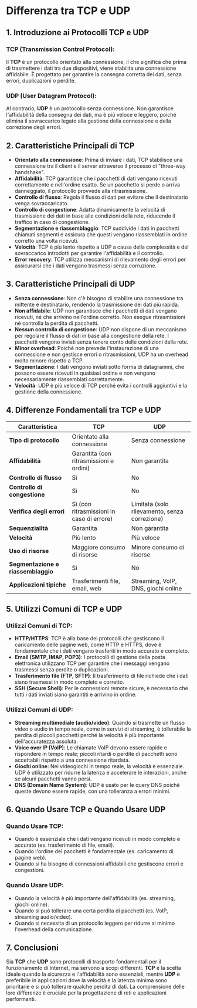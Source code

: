 
# Differenza tra TCP e UDP

## 1. Introduzione ai Protocolli TCP e UDP

### TCP (Transmission Control Protocol):
Il **TCP** è un protocollo orientato alla connessione, il che significa che prima di trasmettere i dati tra due dispositivi, viene stabilita una connessione affidabile. È progettato per garantire la consegna corretta dei dati, senza errori, duplicazioni o perdite.

### UDP (User Datagram Protocol):
Al contrario, **UDP** è un protocollo senza connessione. Non garantisce l'affidabilità della consegna dei dati, ma è più veloce e leggero, poiché elimina il sovraccarico legato alla gestione della connessione e della correzione degli errori.

## 2. Caratteristiche Principali di TCP

- **Orientato alla connessione**: Prima di inviare i dati, TCP stabilisce una connessione tra il client e il server attraverso il processo di "three-way handshake".
- **Affidabilità**: TCP garantisce che i pacchetti di dati vengano ricevuti correttamente e nell'ordine esatto. Se un pacchetto si perde o arriva danneggiato, il protocollo provvede alla ritrasmissione.
- **Controllo di flusso**: Regola il flusso di dati per evitare che il destinatario venga sovraccaricato.
- **Controllo di congestione**: Adatta dinamicamente la velocità di trasmissione dei dati in base alle condizioni della rete, riducendo il traffico in caso di congestione.
- **Segmentazione e riassemblaggio**: TCP suddivide i dati in pacchetti chiamati segmenti e assicura che questi vengano riassemblati in ordine corretto una volta ricevuti.
- **Velocità**: TCP è più lento rispetto a UDP a causa della complessità e del sovraccarico introdotti per garantire l'affidabilità e il controllo.
- **Error recovery**: TCP utilizza meccanismi di rilevamento degli errori per assicurarsi che i dati vengano trasmessi senza corruzione.

## 3. Caratteristiche Principali di UDP

- **Senza connessione**: Non c'è bisogno di stabilire una connessione tra mittente e destinatario, rendendo la trasmissione dei dati più rapida.
- **Non affidabile**: UDP non garantisce che i pacchetti di dati vengano ricevuti, né che arrivino nell'ordine corretto. Non esegue ritrasmissioni né controlla la perdita di pacchetti.
- **Nessun controllo di congestione**: UDP non dispone di un meccanismo per regolare il flusso di dati in base alla congestione della rete. I pacchetti vengono inviati senza tenere conto delle condizioni della rete.
- **Minor overhead**: Poiché non prevede l'instaurazione di una connessione e non gestisce errori o ritrasmissioni, UDP ha un overhead molto minore rispetto a TCP.
- **Segmentazione**: I dati vengono inviati sotto forma di datagrammi, che possono essere ricevuti in qualsiasi ordine e non vengono necessariamente riassemblati correttamente.
- **Velocità**: UDP è più veloce di TCP perché evita i controlli aggiuntivi e la gestione della connessione.

## 4. Differenze Fondamentali tra TCP e UDP

| Caratteristica               | **TCP**                             | **UDP**                             |
|------------------------------|-------------------------------------|-------------------------------------|
| **Tipo di protocollo**        | Orientato alla connessione          | Senza connessione                   |
| **Affidabilità**              | Garantita (con ritrasmissioni e ordini) | Non garantita                       |
| **Controllo di flusso**       | Sì                                  | No                                  |
| **Controllo di congestione**  | Sì                                  | No                                  |
| **Verifica degli errori**     | Sì (con ritrasmissioni in caso di errore) | Limitata (solo rilevamento, senza correzione) |
| **Sequenzialità**             | Garantita                           | Non garantita                       |
| **Velocità**                  | Più lento                           | Più veloce                          |
| **Uso di risorse**            | Maggiore consumo di risorse         | Minore consumo di risorse           |
| **Segmentazione e riassemblaggio** | Sì                               | No                                  |
| **Applicazioni tipiche**      | Trasferimenti file, email, web      | Streaming, VoIP, DNS, giochi online |

## 5. Utilizzi Comuni di TCP e UDP

### Utilizzi Comuni di TCP:
- **HTTP/HTTPS**: TCP è alla base dei protocolli che gestiscono il caricamento delle pagine web, come HTTP e HTTPS, dove è fondamentale che i dati vengano trasferiti in modo accurato e completo.
- **Email (SMTP, IMAP, POP3)**: I protocolli di gestione della posta elettronica utilizzano TCP per garantire che i messaggi vengano trasmessi senza perdite o duplicazioni.
- **Trasferimento file (FTP, SFTP)**: Il trasferimento di file richiede che i dati siano trasmessi in modo completo e corretto.
- **SSH (Secure Shell)**: Per le connessioni remote sicure, è necessario che tutti i dati inviati siano garantiti e arrivino in ordine.

### Utilizzi Comuni di UDP:
- **Streaming multimediale (audio/video)**: Quando si trasmette un flusso video o audio in tempo reale, come in servizi di streaming, è tollerabile la perdita di piccoli pacchetti perché la velocità è più importante dell'accuratezza assoluta.
- **Voice over IP (VoIP)**: Le chiamate VoIP devono essere rapide e rispondere in tempo reale; piccoli ritardi o perdite di pacchetti sono accettabili rispetto a una connessione ritardata.
- **Giochi online**: Nei videogiochi in tempo reale, la velocità è essenziale. UDP è utilizzato per ridurre la latenza e accelerare le interazioni, anche se alcuni pacchetti vanno persi.
- **DNS (Domain Name System)**: UDP è usato per le query DNS poiché queste devono essere rapide, con una tolleranza a errori minimi.

## 6. Quando Usare TCP e Quando Usare UDP

### Quando Usare TCP:
- Quando è essenziale che i dati vengano ricevuti in modo completo e accurato (es. trasferimento di file, email).
- Quando l'ordine dei pacchetti è fondamentale (es. caricamento di pagine web).
- Quando si ha bisogno di connessioni affidabili che gestiscono errori e congestioni.

### Quando Usare UDP:
- Quando la velocità è più importante dell'affidabilità (es. streaming, giochi online).
- Quando si può tollerare una certa perdita di pacchetti (es. VoIP, streaming audio/video).
- Quando si necessita di un protocollo leggero per ridurre al minimo l'overhead della comunicazione.

## 7. Conclusioni

Sia **TCP** che **UDP** sono protocolli di trasporto fondamentali per il funzionamento di Internet, ma servono a scopi differenti. **TCP** è la scelta ideale quando la sicurezza e l'affidabilità sono essenziali, mentre **UDP** è preferibile in applicazioni dove la velocità e la latenza minima sono prioritarie e si può tollerare qualche perdita di dati. La comprensione delle loro differenze è cruciale per la progettazione di reti e applicazioni performanti.
